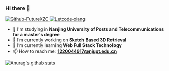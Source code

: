 ### Hi there 👋

<a href="https://github.com/FutureXZC">
  <img alt="Github-FutureXZC" src="https://img.shields.io/static/v1?logo=github&logoColor=rgb(255,255,255)&label=&message=github&color=rgb(24,23,23)&style=for-the-badge" />
</a>

<a href="https://leetcode-cn.com/u/xiang-26/">
  <img alt="Letcode-xiang" src="https://img.shields.io/static/v1?logo=Leetcode&logoColor=FFF&label=&message=Leetcode&color=FFA116&style=for-the-badge" />
</a>  

- 🏫 I'm studying in **Nanjing University of Posts and Telecommunications for a master's degree**
- 🔭 I’m currently working on **Sketch Based 3D Retrieval**
- 🌱 I’m currently learning **Web Full Stack Technology**
- 📫 How to reach me: **1220044917@njupt.edu.cn**

[![Anurag's github stats](https://github-readme-stats.vercel.app/api?username=FutureXZC)](https://github.com/anuraghazra/github-readme-stats)
